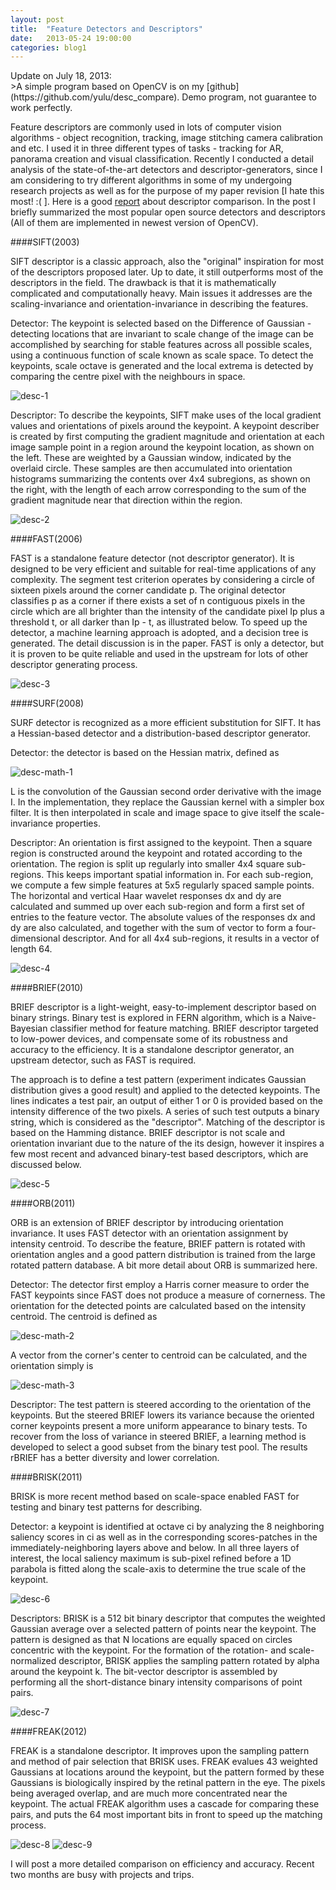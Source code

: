```yaml
---
layout: post
title:  "Feature Detectors and Descriptors"
date:   2013-05-24 19:00:00
categories: blog1
---
```


<figcaption>
Update on July 18, 2013: 
</figcaption>
>A simple program based on OpenCV is on my [github](https://github.com/yulu/desc_compare). Demo program, not guarantee to work perfectly. 

Feature descriptors are commonly used in lots of computer vision algorithms - object recognition, tracking, image stitching camera calibration and etc. I used it in three different types of tasks - tracking for AR, panorama creation and visual classification. Recently I conducted a detail analysis of the state-of-the-art detectors and descriptor-generators, since I am considering to try different algorithms in  some of my undergoing research projects as well as for the purpose of my paper revision [I hate this  most! :( ]. Here is a good [report](http://computer-vision-talks.com/2011/08/feature-descriptor-comparison-report/) about descriptor comparison. In the post I briefly summarized the most popular open source detectors and descriptors (All of them are implemented in newest version of OpenCV). 

####SIFT(2003)

SIFT descriptor is a classic approach, also the "original" inspiration for most of the descriptors proposed later. Up to date, it still outperforms most of the descriptors in the field. The drawback  is that it is mathematically complicated and computationally heavy.  Main issues it addresses are the scaling-invariance and orientation-invariance in describing the features.

Detector: The keypoint is selected based on the Difference of Gaussian - detecting locations that are invariant to scale change of the image can be accomplished by searching for stable features across all possible scales, using a continuous function of scale known as scale space. To detect the keypoints, scale octave is generated and the local extrema is detected by comparing the centre pixel with the neighbours in space.

![desc-1](/assets/desc-1.png)

Descriptor: To describe the keypoints, SIFT make uses of the local gradient values and orientations of pixels around the keypoint.  A keypoint describer is created by first computing the gradient magnitude and orientation at each image sample point in a region around the keypoint location, as shown on the left. These are weighted by a Gaussian window, indicated by the overlaid circle. These samples are then accumulated into orientation histograms summarizing the contents over 4x4 subregions, as shown on the right, with the length of each arrow corresponding to the sum of the gradient magnitude near that direction within the region.

![desc-2](/assets/desc-2.png)

####FAST(2006)

FAST is a standalone feature detector (not descriptor generator). It is designed to be very efficient and suitable for real-time applications of any complexity. The segment test criterion operates by considering a circle of sixteen pixels around the corner candidate p. The original detector classifies p as a corner if there exists a set of n contiguous pixels in the circle which are all brighter than the intensity of the candidate pixel Ip plus a threshold t, or all darker than Ip - t, as illustrated below. To speed up the detector, a machine learning approach is adopted, and a decision tree is generated. The detail discussion is in the paper. FAST is only a detector, but it is proven to be quite reliable and used in the upstream for lots of other descriptor generating process.

![desc-3](/assets/desc-3.png)

####SURF(2008)

SURF detector is recognized as a more efficient substitution for SIFT. It has a Hessian-based detector and a distribution-based descriptor generator.

Detector: the detector is based on the Hessian matrix, defined as

![desc-math-1](/assets/desc-math-1.png)

L is the convolution of the Gaussian second order derivative with the image I. In the implementation, they replace the Gaussian kernel with a simpler box filter. It is then interpolated in scale and image space to give itself the scale-invariance properties.

Descriptor: An orientation is first assigned to the keypoint. Then a square region is constructed around the keypoint and rotated according to the orientation. The region is split up regularly into smaller 4x4 square sub-regions. This keeps important spatial information in. For each sub-region, we compute a few simple features at 5x5 regularly spaced sample points. The horizontal and vertical Haar wavelet responses dx and dy are calculated and summed up over each sub-region and form a first set of entries to the feature vector. The absolute values of the responses dx and dy are also calculated, and together with the sum of vector to form a four-dimensional descriptor. And for all 4x4 sub-regions, it results in a vector of length 64. 

![desc-4](/assets/desc-4.png)

####BRIEF(2010)

BRIEF descriptor is a light-weight, easy-to-implement descriptor based on binary strings. Binary test is explored in FERN algorithm, which is a Naive-Bayesian classifier method for feature matching. BRIEF descriptor targeted to low-power devices, and compensate some of its robustness and accuracy to the efficiency. It is a standalone descriptor generator, an upstream detector, such as FAST is required.

The approach is to define a test pattern (experiment indicates Gaussian distribution gives a good result) and applied to the detected keypoints. The lines indicates a test pair, an output of either 1 or 0 is provided based on the intensity difference of the two pixels. A series of such test outputs a binary string, which is considered as the "descriptor". Matching of the descriptor is based on the Hamming distance. BRIEF descriptor is not scale and orientation invariant due to the nature of the its design, however it inspires a few most recent and advanced binary-test based descriptors, which are discussed below.

![desc-5](/assets/desc-5.png)

####ORB(2011)

ORB is an extension of BRIEF descriptor by introducing orientation invariance. It uses FAST detector with an orientation assignment by intensity centroid. To describe the feature, BRIEF pattern is rotated with orientation angles and a good pattern distribution is trained from the large rotated pattern database. A bit more detail about ORB is summarized here.

Detector: The detector first employ a Harris corner measure to order the FAST keypoints since FAST does not produce a measure of cornerness. The orientation for the detected points are calculated based on the intensity centroid. The centroid is defined as

![desc-math-2](/assets/desc-math-2.png)

A vector from the corner's center to centroid can be calculated, and the orientation simply is

![desc-math-3](/assets/desc-math-3.png)

Descriptor: The test pattern is steered according to the orientation of the keypoints. But the steered BRIEF lowers its variance because the oriented corner keypoints present a more uniform appearance to binary tests. To recover from the loss of variance in steered BRIEF, a learning method is developed to select a good subset from the binary test pool. The results rBRIEF has a better diversity and lower correlation.

####BRISK(2011)

BRISK is more recent method based on scale-space enabled FAST for testing and binary test patterns for describing.

Detector: a keypoint is identified at octave ci by analyzing the 8 neighboring saliency scores in ci as well as in the corresponding scores-patches in the immediately-neighboring layers above and below. In all three layers of interest, the local saliency maximum is sub-pixel refined before a 1D parabola is fitted along the scale-axis to determine the true scale of the keypoint.

![desc-6](/assets/desc-6.png)

Descriptors: BRISK is a 512 bit binary descriptor that computes the weighted Gaussian average over a selected pattern of points near the keypoint. The pattern is designed as that N locations are equally spaced on circles concentric with the keypoint. For the formation of the rotation- and scale- normalized descriptor, BRISK applies the sampling pattern rotated by alpha around the keypoint k. The bit-vector descriptor is assembled by performing all the short-distance binary intensity comparisons of point pairs.

![desc-7](/assets/desc-7.png)

####FREAK(2012)

FREAK is a standalone descriptor. It improves upon the sampling pattern and method of pair selection that BRISK uses. FREAK evalues 43 weighted Gaussians at locations around the keypoint, but the pattern formed by these Gaussians is biologically inspired by the retinal pattern in the eye. The pixels being averaged overlap, and are much more concentrated near the keypoint. The actual FREAK algorithm uses a cascade for comparing these pairs, and puts the 64 most important bits in front to speed up the matching process.

![desc-8](/assets/desc-8.png)
![desc-9](/assets/desc-9.png)

I will post a more detailed comparison on efficiency and accuracy. Recent two months are busy with projects and trips.